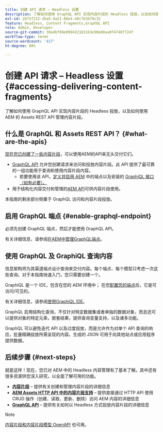 ```yaml
---
title: 创建 API 请求 – Headless 设置
description: 了解如何使用 GraphQL API 实现内容片段的 Headless 投放，以及如何使用 AEM 的 Assets REST API 管理内容片段。
exl-id: 2b72f222-2ba5-4a21-86e4-40c763679c32
feature: Headless, Content Fragments,GraphQL API
role: Admin, Developer
source-git-commit: 38a4bf89e099432163163e90e08aa0f47407724f
workflow-type: tm+mt
source-wordcount: '417'
ht-degree: 88%

---
```


# 创建 API 请求 – Headless 设置 {#accessing-delivering-content-fragments}

了解如何使用 GraphQL API 实现内容片段的 Headless 投放，以及如何使用 AEM 的 Assets REST API 管理内容片段。

## 什么是 GraphQL 和 Assets REST API？ {#what-are-the-apis}

[现在您已创建了一些内容片段](create-content-fragment.md)，可以使用AEM的API来无头交付它们。

* [GraphQL API](/help/headless/graphql-api/content-fragments.md) 允许您创建请求来访问和投放内容片段。此 API 提供了最可靠的一组功能用于查询和使用内容片段内容。
   * 若要使用该 API，[定义并启用 AEM](/help/headless/graphql-api/graphql-endpoint.md) 中的端点以及安装的 [GraphiQL 接口（如有必要）。](/help/headless/graphql-api/graphiql-ide.md)
* 用于结构化内容交付和管理的[AEM API](/help/headless/apis-headless-and-content-fragments.md)可供内容片段使用。

本指南的剩余部分侧重于 GraphQL 访问和内容片段投放。

## 启用 GraphQL 端点 {#enable-graphql-endpoint}

必须先创建 GraphQL 端点，然后才能使用 GraphQL API。

有关详细信息，请参阅[在AEM中管理GraphQL端点](/help/headless/graphql-api/graphql-endpoint.md)。

## 使用 GraphQL 及 GraphiQL 查询内容

信息架构师为其渠道端点设计查询来交付内容。每个端点、每个模型只考虑一次这些查询。对于本指南快速入门，您只需要创建一个。

GraphiQL 是一个 IDE，包含在您的 AEM 环境中； 在您[配置您的端点](#enable-graphql-endpoint)后，它是可访问/可见的。

有关详细信息，请参阅[使用GraphiQL IDE](/help/headless/graphql-api/graphiql-ide.md)。

GraphQL 启用结构化查询，不仅针对特定数据集或者单独的数据对象，而且还可以提供对象的特定元素，嵌套结果，提供查询变量支持，以及诸多功能。

GraphQL 可以避免迭代 API 以及过度投放，而是允许作为对单个 API 查询的响应，批量精确投放所需呈现的内容。生成的 JSON 可用于向其他站点或应用程序提供数据。

## 后续步骤 {#next-steps}

就是这样！现在，您已对 AEM 中的 Headless 内容管理有了基本了解。其中还有很多资源供您深入研究，以全面了解可用的功能。

* **[内容片段](/help/sites-cloud/administering/content-fragments/managing.md)** – 提供有关创建和管理内容片段的详细信息
* **[AEM Assets HTTP API 中的内容片段支持](/help/assets/content-fragments/assets-api-content-fragments.md)** – 提供直接通过 HTTP API 使用 CRUD 操作（创建、读取、更新、删除）访问 AEM 内容的详细信息
* **[GraphQL API](/help/headless/graphql-api/content-fragments.md)** – 提供有关如何以 Headless 方式投放内容片段的详细信息

>[!NOTE]
>
>[内容片段和内容片段模型 OpenAPI](/help/headless/content-fragment-openapis.md) 也可用。
